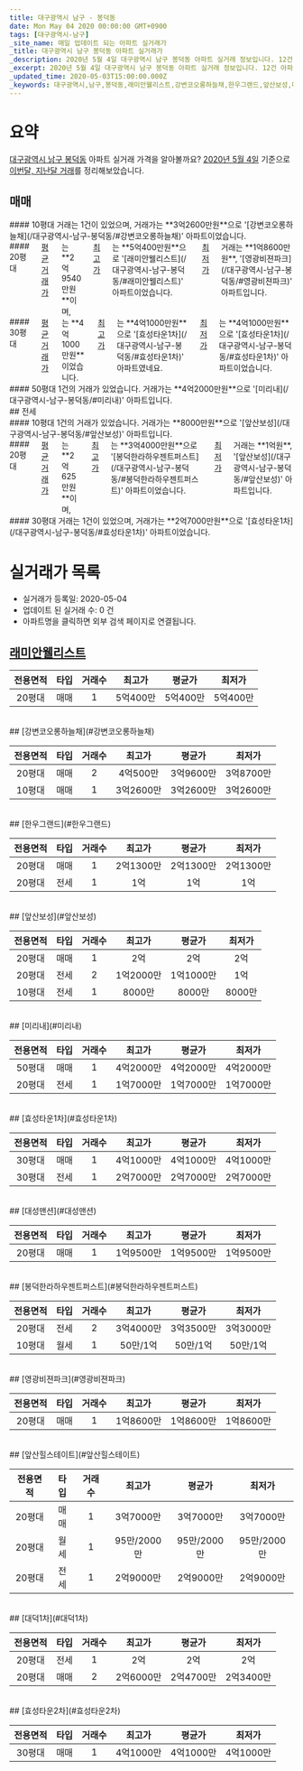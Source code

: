 ```yaml
---
title: 대구광역시 남구 - 봉덕동
date: Mon May 04 2020 00:00:00 GMT+0900
tags: [대구광역시-남구]
_site_name: 매일 업데이트 되는 아파트 실거래가
_title: 대구광역시 남구 봉덕동 아파트 실거래가
_description: 2020년 5월 4일 대구광역시 남구 봉덕동 아파트 실거래 정보입니다. 12건 아파트 정보가 있습니다.
_excerpt: 2020년 5월 4일 대구광역시 남구 봉덕동 아파트 실거래 정보입니다. 12건 아파트 정보가 있습니다.
_updated_time: 2020-05-03T15:00:00.000Z
_keywords: 대구광역시,남구,봉덕동,래미안웰리스트,강변코오롱하늘채,한우그랜드,앞산보성,미리내,효성타운1차,대성맨션,봉덕한라하우젠트퍼스트,영광비젼파크,앞산힐스테이트,대덕1차,효성타운2차
---
```





# 요약
<ins>대구광역시 남구 봉덕동</ins> 아파트 실거래 가격을 알아볼까요? <ins>2020년 5월 4일</ins> 기준으로 <ins>이번달, 지난달 거래</ins>를 정리해보았습니다.

## 매매
<div class="container">
<div class="six columns" markdown="1">
#### 10평대
거래는 1건이 있었으며, 거래가는 **3억2600만원**으로 '[강변코오롱하늘채](/대구광역시-남구-봉덕동/#강변코오롱하늘채)' 아파트이었습니다.
</div>
<div class="six columns" markdown="1">
#### 20평대
<ins>평균 거래가</ins>는 **2억9540만원**이며, <ins>최고가</ins>는 **5억400만원**으로 '[래미안웰리스트](/대구광역시-남구-봉덕동/#래미안웰리스트)' 아파트이었습니다. <ins>최저가</ins> 거래는 **1억8600만원**, '[영광비젼파크](/대구광역시-남구-봉덕동/#영광비젼파크)' 아파트입니다.
</div>
</div>
<div class="container">
<div class="six columns" markdown="1">
#### 30평대
<ins>평균 거래가</ins>는 **4억1000만원**이었습니다. <ins>최고가</ins>는 **4억1000만원**으로 '[효성타운1차](/대구광역시-남구-봉덕동/#효성타운1차)' 아파트였네요. <ins>최저가</ins>는 **4억1000만원**으로 '[효성타운1차](/대구광역시-남구-봉덕동/#효성타운1차)' 아파트이었습니다.
</div>
<div class="six columns" markdown="1">
#### 50평대
1건의 거래가 있었습니다. 거래가는 **4억2000만원**으로 '[미리내](/대구광역시-남구-봉덕동/#미리내)' 아파트입니다.
</div>
</div>
## 전세
<div class="container">
<div class="six columns" markdown="1">
#### 10평대
1건의 거래가 있었습니다. 거래가는 **8000만원**으로 '[앞산보성](/대구광역시-남구-봉덕동/#앞산보성)' 아파트입니다.
</div>
<div class="six columns" markdown="1">
#### 20평대
<ins>평균 거래가</ins>는 **2억625만원**이며, <ins>최고가</ins>는 **3억4000만원**으로 '[봉덕한라하우젠트퍼스트](/대구광역시-남구-봉덕동/#봉덕한라하우젠트퍼스트)' 아파트이었습니다. <ins>최저가</ins> 거래는 **1억원**, '[앞산보성](/대구광역시-남구-봉덕동/#앞산보성)' 아파트입니다.
</div>
</div>
<div class="container">
<div class="twelve columns" markdown="1">
#### 30평대
거래는 1건이 있었으며, 거래가는 **2억7000만원**으로 '[효성타운1차](/대구광역시-남구-봉덕동/#효성타운1차)' 아파트이었습니다.
</div>
</div>



# 실거래가 목록
- 실거래가 등록일: 2020-05-04
- 업데이트 된 실거래 수: 0 건
- 아파트명을 클릭하면 외부 검색 페이지로 연결됩니다.

## [래미안웰리스트](#래미안웰리스트)

|전용면적|타입|거래수|최고가|평균가|최저가|
|:---:|:---:|:---:|:---:|:---:|:---:|
|20평대|<span class="deal-type-1">매매</span>|1|5억400만|5억400만|5억400만|

<br/>
## [강변코오롱하늘채](#강변코오롱하늘채)

|전용면적|타입|거래수|최고가|평균가|최저가|
|:---:|:---:|:---:|:---:|:---:|:---:|
|20평대|<span class="deal-type-1">매매</span>|2|4억500만|3억9600만|3억8700만|
|10평대|<span class="deal-type-1">매매</span>|1|3억2600만|3억2600만|3억2600만|

<br/>
## [한우그랜드](#한우그랜드)

|전용면적|타입|거래수|최고가|평균가|최저가|
|:---:|:---:|:---:|:---:|:---:|:---:|
|20평대|<span class="deal-type-1">매매</span>|1|2억1300만|2억1300만|2억1300만|
|20평대|<span class="deal-type-2">전세</span>|1|1억|1억|1억|

<br/>
## [앞산보성](#앞산보성)

|전용면적|타입|거래수|최고가|평균가|최저가|
|:---:|:---:|:---:|:---:|:---:|:---:|
|20평대|<span class="deal-type-1">매매</span>|1|2억|2억|2억|
|20평대|<span class="deal-type-2">전세</span>|2|1억2000만|1억1000만|1억|
|10평대|<span class="deal-type-2">전세</span>|1|8000만|8000만|8000만|

<br/>
## [미리내](#미리내)

|전용면적|타입|거래수|최고가|평균가|최저가|
|:---:|:---:|:---:|:---:|:---:|:---:|
|50평대|<span class="deal-type-1">매매</span>|1|4억2000만|4억2000만|4억2000만|
|20평대|<span class="deal-type-2">전세</span>|1|1억7000만|1억7000만|1억7000만|

<br/>
## [효성타운1차](#효성타운1차)

|전용면적|타입|거래수|최고가|평균가|최저가|
|:---:|:---:|:---:|:---:|:---:|:---:|
|30평대|<span class="deal-type-1">매매</span>|1|4억1000만|4억1000만|4억1000만|
|30평대|<span class="deal-type-2">전세</span>|1|2억7000만|2억7000만|2억7000만|

<br/>
## [대성맨션](#대성맨션)

|전용면적|타입|거래수|최고가|평균가|최저가|
|:---:|:---:|:---:|:---:|:---:|:---:|
|20평대|<span class="deal-type-1">매매</span>|1|1억9500만|1억9500만|1억9500만|

<br/>
## [봉덕한라하우젠트퍼스트](#봉덕한라하우젠트퍼스트)

|전용면적|타입|거래수|최고가|평균가|최저가|
|:---:|:---:|:---:|:---:|:---:|:---:|
|20평대|<span class="deal-type-2">전세</span>|2|3억4000만|3억3500만|3억3000만|
|10평대|<span class="deal-type-3">월세</span>|1|50만/1억|50만/1억|50만/1억|

<br/>
## [영광비젼파크](#영광비젼파크)

|전용면적|타입|거래수|최고가|평균가|최저가|
|:---:|:---:|:---:|:---:|:---:|:---:|
|20평대|<span class="deal-type-1">매매</span>|1|1억8600만|1억8600만|1억8600만|

<br/>
## [앞산힐스테이트](#앞산힐스테이트)

|전용면적|타입|거래수|최고가|평균가|최저가|
|:---:|:---:|:---:|:---:|:---:|:---:|
|20평대|<span class="deal-type-1">매매</span>|1|3억7000만|3억7000만|3억7000만|
|20평대|<span class="deal-type-3">월세</span>|1|95만/2000만|95만/2000만|95만/2000만|
|20평대|<span class="deal-type-2">전세</span>|1|2억9000만|2억9000만|2억9000만|

<br/>
## [대덕1차](#대덕1차)

|전용면적|타입|거래수|최고가|평균가|최저가|
|:---:|:---:|:---:|:---:|:---:|:---:|
|20평대|<span class="deal-type-2">전세</span>|1|2억|2억|2억|
|20평대|<span class="deal-type-1">매매</span>|2|2억6000만|2억4700만|2억3400만|

<br/>
## [효성타운2차](#효성타운2차)

|전용면적|타입|거래수|최고가|평균가|최저가|
|:---:|:---:|:---:|:---:|:---:|:---:|
|30평대|<span class="deal-type-1">매매</span>|1|4억1000만|4억1000만|4억1000만|

<br/>



